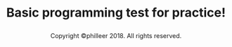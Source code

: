 # <p align="center"> Basic programming test for practice! </p>

<p align="center">
	Copyright ©philleer 2018. All rights reserved.
</p>
